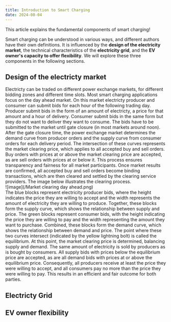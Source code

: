 ```yaml
---
title: Introduction to Smart Charging
date: 2024-08-04
---
```

This article explains the fundamental components of smart charging!
<!--more-->

Smart charging can be understood in various ways, and different authors have their own definitions. It is influenced by the **design of the electricity market**, the technical characteristics of the **electricity grid**, and the **EV owner's capacity to offer flexibility**. We will explore these three components in the following sections.

## Design of the electricty market                                                                                                                                                                               
Electricty can be traded on different power exchange markets, for different bidding zones and different time slots. Most smart charging applications focus on the day ahead market. On this market electricty producer and consumer can submit bids for each hour of the following trading day. Producer submit bids in the form of an amount of electricty, a price for that amount and a hour of delivery. Consumer submit bids in the same form but they do not want to deliver they want to consume. The bids have to be submitted to the market until gate closure (in most markets around noon). After the gate closure time, the power exchange market determines the demand curve from producer orders and the supply curve from consumer orders for each delivery period. The intersection of these curves represents the market clearing price, which applies to all accepted buy and sell orders. Buy orders with prices at or above the market clearing price are accepted, as are sell orders with prices at or below it. This process ensures transparency and fairness for all market participants. Once market results are confirmed, all accepted buy and sell orders become binding transactions, which are then cleared and settled by the clearing service providers. The image below illustrates the clearing process. 
<br>
![image](/Market clearing day ahead.png)
<br>
The blue blocks represent electricity producer bids, where the height indicates the price they are willing to accept and the width represents the amount of electricity they are willing to produce. Together, these blocks form the supply curve, which shows the relationship between supply and price.
The green blocks represent consumer bids, with the height indicating the price they are willing to pay and the width representing the amount they want to purchase. Combined, these blocks form the demand curve, which shows the relationship between demand and price.
The point where these two curves intersect (indicated by the yellow lightning bolt) is called the equilibrium. At this point, the market clearing price is determined, balancing supply and demand. The same amount of electricity is sold by producers as is bought by consumers.
All supply bids with prices below the equilibrium price are accepted, as are all demand bids with prices at or above the equilibrium price. Consequently, all producers receive at least the price they were willing to accept, and all consumers pay no more than the price they were willing to pay. This results in an efficient and fair outcome for both parties.

## Electricty Grid

## EV owner flexibility
